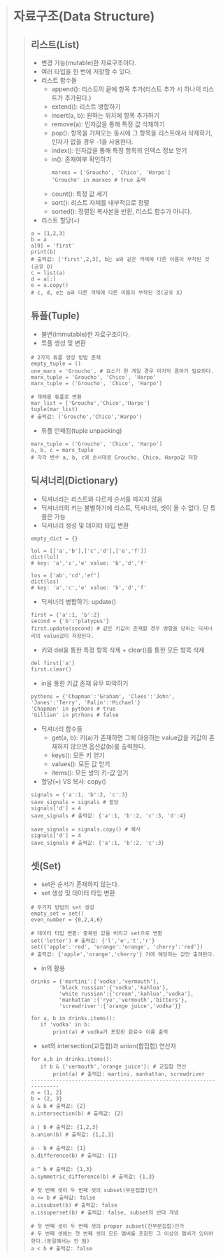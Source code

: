 ># 자료구조(Data Structure)
>>## 리스트(List)
>>* 변경 가능(mutable)한 자료구조이다.
>>* 여러 타입을 한 번에 저장할 수 있다.
>>* 리스트 함수들
>>   * append(): 리스트의 끝에 항목 추가(리스트 추가 시 하나의 리스트가 추가된다.)
>>   * extend(): 리스트 병합하기
>>   * insert(a, b): 원하는 위치에 항목 추가하기
>>   * remove(a): 인자값을 통해 특정 값 삭제하기
>>   * pop(): 항목을 가져오는 동시에 그 항목을 리스트에서 삭제하기, 인자가 없을 경우 -1을 사용한다.
>>   * index(): 인자값을 통해 특정 항목의 인덱스 정보 얻기
>>   * in(): 존재여부 확인하기
>>     <pre><code>marxes = ['Groucho', 'Chico', 'Harpo']
>>     'Groucho' in marxes # true 출력</code></pre>
>>   * count(): 특정 값 세기
>>   * sort(): 리스트 자체를 내부적으로 정렬
>>   * sorted(): 정렬된 복사본을 반환, 리스트 함수가 아니다.
>>* 리스트 할당(=)
>>  <pre><code>a = [1,2,3]
>>b = a
>>a[0] = 'first'
>>print(b)
>># 출력값: ['first',2,3], b는 a와 같은 객체에 다른 이름이 부착된 것(공유 O)
>>c = list(a)
>>d = a[:]
>>e = a.copy()
>># c, d, e는 a와 다른 객체에 다른 이름이 부착된 것(공유 X)</code></pre>
>>## 튜플(Tuple)
>>* 불변(immutable)한 자료구조이다.
>>* 튜플 생성 및 변환
>><pre><code># 2가지 튜플 생성 방법 존재
>>empty_tuple = ()
>>one_marx = 'Groucho', # 요소가 한 개일 경우 마지막 콤마가 필요하다.
>>marx_tuple = 'Groucho', 'Chico', 'Harpo'
>>marx_tuple = ('Groucho', 'Chico', 'Harpo')
>>
>># 객체를 튜플로 변환
>>mar_list = ['Groucho','Chico','Harpo']
>>tuple(mar_list)
>># 출력값: ('Groucho','Chico','Harpo')</code></pre>
>>* 튜플 언패킹(tuple unpacking)
>><pre><code>marx_tuple = ('Groucho', 'Chico', 'Harpo')
>>a, b, c = marx_tuple
>># 각각 변수 a, b, c에 순서대로 Groucho, Chico, Harpo값 저장
>></code></pre>
>>## 딕셔너리(Dictionary)
>>* 딕셔너리는 리스트와 다르게 순서를 따지지 않음
>>* 딕셔너리의 키는 불별하기에 리스트, 딕셔너리, 셋이 올 수 없다. 단 튜플은 가능
>>* 딕셔너리 생성 및 데이터 타입 변환
>><pre><code>empty_dict = {}
>>
>>lol = [['a','b'],['c','d'],['e','f']]
>>dict(lol)
>># key: 'a','c','e' value: 'b','d','f'
>>
>>los = ['ab','cd','ef']
>>dict(los)
>># key: 'a','c','e' value: 'b','d','f'</code></pre>
>>* 딕셔너리 병합하기: update()
>><pre><code>first = {'a':1, 'b':2}
>>second = {'b':'platypus'}
>>first.update(second) # 같은 키값이 존재할 경우 병합을 당하는 딕셔너리의 value값이 저장된다.</code></pre>
>>* 키와 del을 통한 특정 항목 삭제 + clear()를 통한 모든 항목 삭제
>><pre><code>del first['a']
>>first.clear()</code></pre>
>>* in을 통한 키값 존재 유무 파악하기
>><pre><code>pythons = {'Chapman':'Graham', 'Clees':'John', 'Jones':'Terry', 'Palin':'Michael'}
>>'Chapman' in pythons # true
>>'Gillian' in ptrhons # false</code></pre>
>>* 딕셔너리 함수들
>>   * get(a, b): 키(a)가 존재하면 그에 대응하는 value값을 키값이 존재하지 않으면 옵션값(b)를 출력한다. 
>>   * keys(): 모든 키 얻기
>>   * values(): 모든 값 얻기
>>   * items(): 모든 쌍의 키-값 얻기
>>* 할당(=) VS 복사: copy()
>><pre><code>signals = {'a':1, 'b':2, 'c':3}
>>save_signals = signals # 할당
>>signals['d'] = 4
>>save_signals # 출력값: {'a':1, 'b':2, 'c':3, 'd':4}
>>
>>save_signals = signals.copy() # 복사
>>signals['d'] = 4
>>save_signals # 출력값: {'a':1, 'b':2, 'c':3}</code></pre>
>>## 셋(Set)
>>* set은 순서가 존재하지 않는다.
>>* set 생성 및 데이터 타입 변환
>><pre><code># 두가지 방법의 set 생성
>>empty_set = set()
>>even_number = {0,2,4,6}
>>
>># 데이터 타입 변환: 중복된 값을 버리고 set으로 변환
>>set('letter') # 출력값: {'l','e','t','r'}
>>set({'apple':'red', 'orange':'orange', 'cherry':'red'})
>># 출력값: {'apple','orange','cherry'} 키에 해당하는 값만 출려된다.</code></pre>
>>* in의 활용
>><pre><code>drinks = {'martini':{'vodka','vermouth'},
>>          'black russian':{'vodka','kahlua'},
>>          'white russian':{'cream','kahlua','vodka'},
>>          'manhattan':{'rye','vermouth','bitters'},
>>          'screwdriver':{'orange juice','vodka'}}
>>
>>for a, b in drinks.items():
>>    if 'vodka' in b:
>>        print(a) # vodka가 포함된 음료수 이름 출력</code></pre>
>>* set의 intersection(교집합)과 union(합집합) 연산자
>><pre><code>for a,b in drinks.items():
>>    if b & {'vermouth','orange juice'}: # 교집합 연산
>>        print(a) # 출력값: martini, manhattan, screwdriver
>>--------------------------------------------------------------------
>>a = {1, 2}
>>b = {2, 3}
>>a & b # 출력값: {2}
>>a.intersection(b) # 출력값: {2}
>>
>>a | b # 출력값: {1,2,3}
>>a.union(b) # 출력값: {1,2,3}
>>
>>a - b # 출력값: {1}
>>a.difference(b) # 출력값: {1}
>>
>>a ^ b # 출력값: {1,3}
>>a.symmetric_difference(b) # 출력값: {1,3}
>>
>># 첫 번째 셋이 두 번째 셋의 subset(부분집합)인가
>>a <= b # 출력값: false
>>a.issubset(b) # 출력값: false
>>a.issuperset(b) # 출력값: false, subset의 반대 개념
>>
>># 첫 번째 셋이 두 번째 셋의 proper subset(진부분집합)인가
>># 두 번째 셋에는 첫 번째 셋의 모든 멤버를 포함한 그 이상의 멤버가 있어야 한다.(동일해서는 안 됨)
>>a < b # 출력값: false
>></code></pre>
>>
>>
>>
>>
>>
